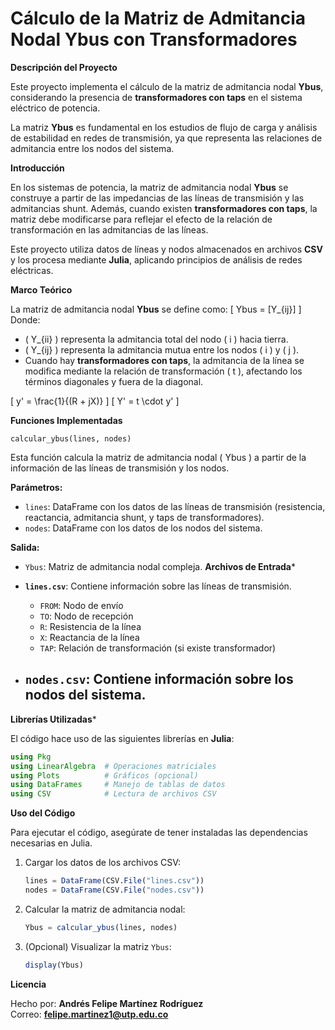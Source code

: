 # Cálculo de la Matriz de Admitancia Nodal Ybus con Transformadores

**Descripción del Proyecto**

Este proyecto implementa el cálculo de la matriz de admitancia nodal **Ybus**, considerando la presencia de **transformadores con taps** en el sistema eléctrico de potencia.

La matriz **Ybus** es fundamental en los estudios de flujo de carga y análisis de estabilidad en redes de transmisión, ya que representa las relaciones de admitancia entre los nodos del sistema.

**Introducción**

En los sistemas de potencia, la matriz de admitancia nodal **Ybus** se construye a partir de las impedancias de las líneas de transmisión y las admitancias shunt. Además, cuando existen **transformadores con taps**, la matriz debe modificarse para reflejar el efecto de la relación de transformación en las admitancias de las líneas.

Este proyecto utiliza datos de líneas y nodos almacenados en archivos **CSV** y los procesa mediante **Julia**, aplicando principios de análisis de redes eléctricas.

**Marco Teórico**

La matriz de admitancia nodal **Ybus** se define como:
\[ Ybus = [Y_{ij}] \]
Donde:
- \( Y_{ii} \) representa la admitancia total del nodo \( i \) hacia tierra.
- \( Y_{ij} \) representa la admitancia mutua entre los nodos \( i \) y \( j \).
- Cuando hay **transformadores con taps**, la admitancia de la línea se modifica mediante la relación de transformación \( t \), afectando los términos diagonales y fuera de la diagonal.

\[ y' = \frac{1}{(R + jX)} \]
\[ Y' = t \cdot y' \]

**Funciones Implementadas**

`calcular_ybus(lines, nodes)`

Esta función calcula la matriz de admitancia nodal \( Ybus \) a partir de la información de las líneas de transmisión y los nodos.

**Parámetros:**
- `lines`: DataFrame con los datos de las líneas de transmisión (resistencia, reactancia, admitancia shunt, y taps de transformadores).
- `nodes`: DataFrame con los datos de los nodos del sistema.

**Salida:**
- `Ybus`: Matriz de admitancia nodal compleja.
**Archivos de Entrada***

- **`lines.csv`**: Contiene información sobre las líneas de transmisión.
    - `FROM`: Nodo de envío
    - `TO`: Nodo de recepción
    - `R`: Resistencia de la línea
    - `X`: Reactancia de la línea
    - `TAP`: Relación de transformación (si existe transformador)

- **`nodes.csv`**: Contiene información sobre los nodos del sistema.
    -

**Librerías Utilizadas***

El código hace uso de las siguientes librerías en **Julia**:

```julia
using Pkg
using LinearAlgebra  # Operaciones matriciales
using Plots          # Gráficos (opcional)
using DataFrames     # Manejo de tablas de datos
using CSV            # Lectura de archivos CSV
```

**Uso del Código**

Para ejecutar el código, asegúrate de tener instaladas las dependencias necesarias en Julia.

1. Cargar los datos de los archivos CSV:
   ```julia
   lines = DataFrame(CSV.File("lines.csv"))
   nodes = DataFrame(CSV.File("nodes.csv"))
   ```

2. Calcular la matriz de admitancia nodal:
   ```julia
   Ybus = calcular_ybus(lines, nodes)
   ```

3. (Opcional) Visualizar la matriz `Ybus`:
   ```julia
   display(Ybus)
   ```

**Licencia**

Hecho por: **Andrés Felipe Martínez Rodríguez**  
Correo: **felipe.martinez1@utp.edu.co**






